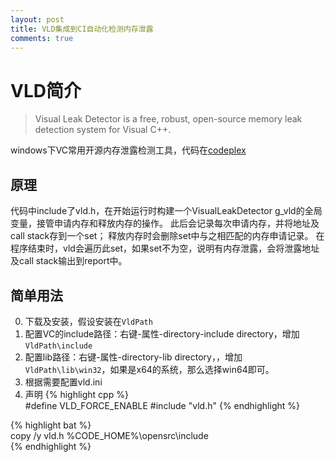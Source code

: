```yaml
---
layout: post
title: VLD集成到CI自动化检测内存泄露
comments: true
---
```


# VLD简介

> Visual Leak Detector is a free, robust, open-source memory leak detection system for Visual C++. 

windows下VC常用开源内存泄露检测工具，代码在[codeplex](http://vld.codeplex.com/)

## 原理
代码中include了vld.h，在开始运行时构建一个VisualLeakDetector g_vld的全局变量，接管申请内存和释放内存的操作。
此后会记录每次申请内存，并将地址及call stack存到一个set；
释放内存时会删除set中与之相匹配的内存申请记录。
在程序结束时，vld会遍历此set，如果set不为空，说明有内存泄露，会将泄露地址及call stack输出到report中。

## 简单用法
0. 下载及安装，假设安装在`VldPath`
1. 配置VC的include路径：右键-属性-directory-include directory，增加`VldPath\include`
2. 配置lib路径：右键-属性-directory-lib directory，，增加`VldPath\lib\win32`，如果是x64的系统，那么选择win64即可。
3. 根据需要配置vld.ini
4. 声明
{% highlight cpp %}  
#define VLD_FORCE_ENABLE
#include "vld.h"
{% endhighlight %}  



{% highlight bat %}  
copy /y vld.h %CODE_HOME%\opensrc\include\
{% endhighlight %}  
